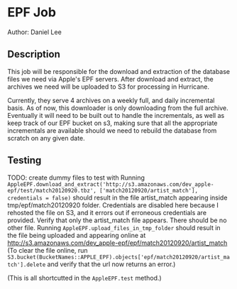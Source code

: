 # EPF Job

Author: Daniel Lee

## Description
This job will be responsible for the download and extraction of the database files we need via Apple's EPF servers. After download and extract, the archives we need will be uploaded to S3 for processing in Hurricane.

Currently, they serve 4 archives on a weekly full, and daily incremental basis.
As of now, this downloader is only downloading from the full archive. Eventually it will need to be built out to handle the incrementals, as well as keep track of our EPF bucket on s3, making sure that all the appropriate incrementals are available should we need to rebuild the database from scratch on any given date.

## Testing
TODO: create dummy files to test with
Running `AppleEPF.download_and_extract('http://s3.amazonaws.com/dev_apple-epf/test/match20120920.tbz', ['match20120920/artist_match'], credentials = false)` should result in the file artist_match appearing inside tmp/epf/match20120920 folder. Credentials are disabled here because I rehosted the file on S3, and it errors out if erroneous credentials are provided. Verify that only the artist_match file appears. There should be no other file.
Running `AppleEPF.upload_files_in_tmp_folder` should result in the file being uploaded and appearing online at http://s3.amazonaws.com/dev_apple-epf/epf/match20120920/artist_match
(To clear the file online, run `S3.bucket(BucketNames::APPLE_EPF).objects['epf/match20120920/artist_match'].delete` and verify that the url now returns an error.)

(This is all shortcutted in the `AppleEPF.test` method.)